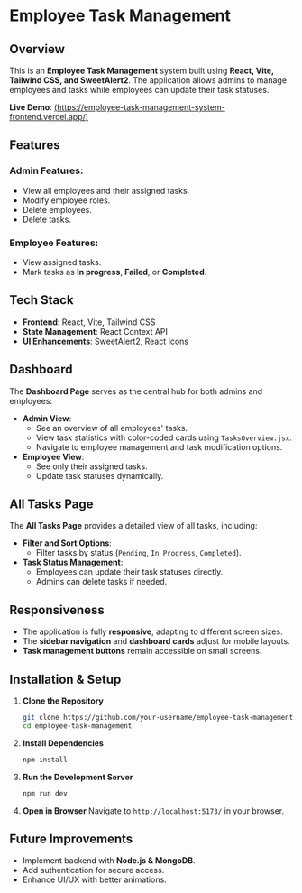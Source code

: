 # Employee Task Management

## Overview
This is an **Employee Task Management** system built using **React, Vite, Tailwind CSS, and SweetAlert2**. The application allows admins to manage employees and tasks while employees can update their task statuses.

**Live Demo**: [(https://employee-task-management-system-frontend.vercel.app/)](#) 

## Features
### Admin Features:
- View all employees and their assigned tasks.
- Modify employee roles.
- Delete employees.
- Delete tasks.

### Employee Features:
- View assigned tasks.
- Mark tasks as **In progress**, **Failed**, or **Completed**.

## Tech Stack
- **Frontend**: React, Vite, Tailwind CSS
- **State Management**: React Context API
- **UI Enhancements**: SweetAlert2, React Icons

## Dashboard
The **Dashboard Page** serves as the central hub for both admins and employees:
- **Admin View**:
  - See an overview of all employees' tasks.
  - View task statistics with color-coded cards using `TasksOverview.jsx`.
  - Navigate to employee management and task modification options.
- **Employee View**:
  - See only their assigned tasks.
  - Update task statuses dynamically.

## All Tasks Page
The **All Tasks Page** provides a detailed view of all tasks, including:
- **Filter and Sort Options**:
  - Filter tasks by status (`Pending`, `In Progress`, `Completed`).
- **Task Status Management**:
  - Employees can update their task statuses directly.
  - Admins can delete tasks if needed.

## Responsiveness
- The application is fully **responsive**, adapting to different screen sizes.
- The **sidebar navigation** and **dashboard cards** adjust for mobile layouts.
- **Task management buttons** remain accessible on small screens.

## Installation & Setup
1. **Clone the Repository**
   ```bash
   git clone https://github.com/your-username/employee-task-management.git
   cd employee-task-management
   ```
2. **Install Dependencies**
   ```bash
   npm install
   ```
3. **Run the Development Server**
   ```bash
   npm run dev
   ```
4. **Open in Browser**
   Navigate to `http://localhost:5173/` in your browser.

## Future Improvements
- Implement backend with **Node.js & MongoDB**.
- Add authentication for secure access.
- Enhance UI/UX with better animations.
